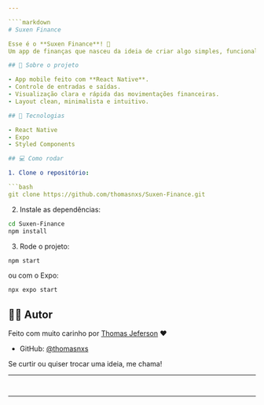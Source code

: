 ```yaml
---

````markdown
# Suxen Finance

Esse é o **Suxen Finance**! 🚀  
Um app de finanças que nasceu da ideia de criar algo simples, funcional e bonito, pra te ajudar a organizar tuas finanças pessoais no dia a dia.

## 📱 Sobre o projeto

- App mobile feito com **React Native**.
- Controle de entradas e saídas.
- Visualização clara e rápida das movimentações financeiras.
- Layout clean, minimalista e intuitivo.

## 🚀 Tecnologias

- React Native
- Expo
- Styled Components

## 💻 Como rodar

1. Clone o repositório:

```bash
git clone https://github.com/thomasnxs/Suxen-Finance.git
````

2. Instale as dependências:

```bash
cd Suxen-Finance
npm install
```

3. Rode o projeto:

```bash
npm start
```

ou com o Expo:

```bash
npx expo start
```

## 🙋‍♂️ Autor

Feito com muito carinho por [Thomas Jeferson](https://www.linkedin.com/in/thomasjefersonsilva) ❤️

* GitHub: [@thomasnxs](https://github.com/thomasnxs)

Se curtir ou quiser trocar uma ideia, me chama!

---
```


```

---

```
